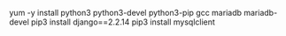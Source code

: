 yum -y install python3 python3-devel python3-pip gcc mariadb mariadb-devel
pip3 install django==2.2.14
pip3 install mysqlclient